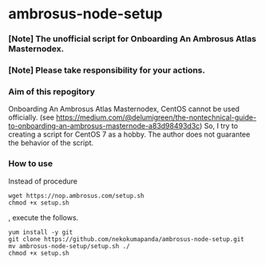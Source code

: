 # ambrosus-node-setup

### [Note] The unofficial script for Onboarding An Ambrosus Atlas Masternodex.
### [Note] Please take responsibility for your actions.

### Aim of this repogitory
Onboarding An Ambrosus Atlas Masternodex, CentOS cannot be used officially.
(see https://medium.com/@delumigreen/the-nontechnical-guide-to-onboarding-an-ambrosus-masternode-a83d98493d3c)
So, I try to creating a script for CentOS 7 as a hobby.
The author does not guarantee the behavior of the script.

### How to use

Instead of procedure
```
wget https://nop.ambrosus.com/setup.sh
chmod +x setup.sh
```
, execute the follows.
```
yum install -y git
git clone https://github.com/nekokumapanda/ambrosus-node-setup.git
mv ambrosus-node-setup/setup.sh ./
chmod +x setup.sh
```
